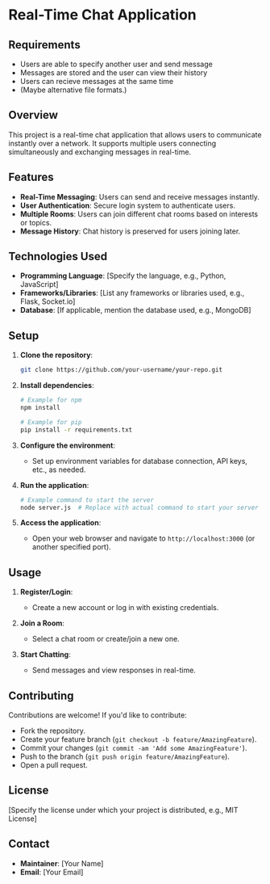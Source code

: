 # Real-Time Chat Application


## Requirements
- Users are able to specify another user and send message
- Messages are stored and the user can view their history
- Users can recieve messages at the same time
- (Maybe alternative file formats.)




## Overview
This project is a real-time chat application that allows users to communicate instantly over a network. It supports multiple users connecting simultaneously and exchanging messages in real-time.

## Features
- **Real-Time Messaging**: Users can send and receive messages instantly.
- **User Authentication**: Secure login system to authenticate users.
- **Multiple Rooms**: Users can join different chat rooms based on interests or topics.
- **Message History**: Chat history is preserved for users joining later.

## Technologies Used
- **Programming Language**: [Specify the language, e.g., Python, JavaScript]
- **Frameworks/Libraries**: [List any frameworks or libraries used, e.g., Flask, Socket.io]
- **Database**: [If applicable, mention the database used, e.g., MongoDB]

## Setup
1. **Clone the repository**:
   ```sh
   git clone https://github.com/your-username/your-repo.git
   ```
   
2. **Install dependencies**:
   ```sh
   # Example for npm
   npm install
   
   # Example for pip
   pip install -r requirements.txt
   ```

3. **Configure the environment**:
   - Set up environment variables for database connection, API keys, etc., as needed.

4. **Run the application**:
   ```sh
   # Example command to start the server
   node server.js  # Replace with actual command to start your server
   ```

5. **Access the application**:
   - Open your web browser and navigate to `http://localhost:3000` (or another specified port).

## Usage
1. **Register/Login**:
   - Create a new account or log in with existing credentials.

2. **Join a Room**:
   - Select a chat room or create/join a new one.

3. **Start Chatting**:
   - Send messages and view responses in real-time.

## Contributing
Contributions are welcome! If you'd like to contribute:
- Fork the repository.
- Create your feature branch (`git checkout -b feature/AmazingFeature`).
- Commit your changes (`git commit -am 'Add some AmazingFeature'`).
- Push to the branch (`git push origin feature/AmazingFeature`).
- Open a pull request.

## License
[Specify the license under which your project is distributed, e.g., MIT License]

## Contact
- **Maintainer**: [Your Name]
- **Email**: [Your Email]
